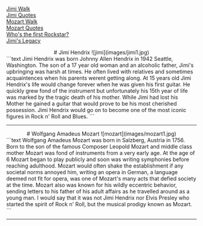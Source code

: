 <a href
="/jimimozart1.html">Jimi Walk</a>
<br>
<a href="/jimimozart2.html">Jimi Quotes</a>
<br>
<a href="/jimimozart3.html">Mozart Walk</a>
<br>
<a href="/jimimozart4.html">Mozart Quotes</a>
<br>
<a href="/jimimozart5.html">Who's the first Rockstar?</a>
<br>
<a href="/jimimozart6.html">Jimi's Legacy</a>
<center>
# Jimi Hendrix
![jimi](images/jimi1.jpg) 
</center>
```text
Jimi Hendrix was born Johnny Allen Hendrix in 1942 Seattle, Washington. The son of a 17 year old woman and an alcoholic father, Jimi's upbringing was harsh at times. He often lived with relatives and sometimes acquaintences when his parents werent getting along.  At 15 years old Jimi Hendrix's life would change forever when he was given his first guitar.  He quickly grew fond of the instrument but unfortunately his 15th year of life was marked by the tragic death of his mother.  While Jimi had lost his Mother he gained a guitar that would prove to be his most cherished possession. Jimi Hendrix would go on to become one of the most iconic figures in Rock n' Roll and Blues. 
```
<br>
<hr>
<center>
# Wolfgang Amadeus Mozart
![mozart](images/mozart1.jpg)
</center>
```text
Wolfgang Amadeus Mozart was born in Salzberg, Austria in 1756. Born to the son of the famous Composer Leopold Mozart and middle class mother Mozart was fond of instruments from a very early age.  At the age of 6 Mozart began to play publicly and soon was writing symphonies before reaching adulthood.  Mozart would often shake the establishment if any societal norms annoyed him, writing an opera in German, a language deemed not fit for opera, was one of Mozart's many acts that defied society at the time.  Mozart also was known for his wildly eccentric behavior, sending letters to his father of his adult affairs as he travelled around as a young man.  I would say that it was not Jimi Hendrix nor Elvis Presley who started the spirit of Rock n' Roll, but the musical prodigy known as Mozart.
```
<br>
<hr>
